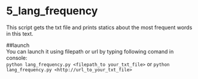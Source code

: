 # 5_lang_frequency
This script gets the txt file and prints statics about the most frequent words in this text.  

##launch  
You can launch it using filepath or url by typing following comand in console:  
`python lang_frequency.py <filepath_to your_txt_file>` or `python lang_frequency.py <http://url_to_your_txt_file>`

